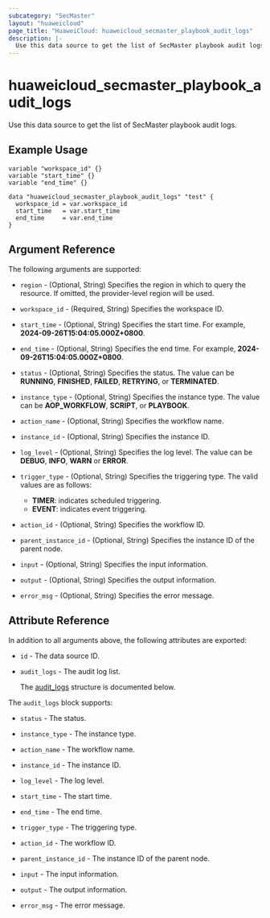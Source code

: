 ```yaml
---
subcategory: "SecMaster"
layout: "huaweicloud"
page_title: "HuaweiCloud: huaweicloud_secmaster_playbook_audit_logs"
description: |-
  Use this data source to get the list of SecMaster playbook audit logs.
---
```


# huaweicloud_secmaster_playbook_audit_logs

Use this data source to get the list of SecMaster playbook audit logs.

## Example Usage

```hcl
variable "workspace_id" {}
variable "start_time" {}
variable "end_time" {}

data "huaweicloud_secmaster_playbook_audit_logs" "test" {
  workspace_id = var.workspace_id
  start_time   = var.start_time
  end_time     = var.end_time
}
```

## Argument Reference

The following arguments are supported:

* `region` - (Optional, String) Specifies the region in which to query the resource.
  If omitted, the provider-level region will be used.

* `workspace_id` - (Required, String) Specifies the workspace ID.

* `start_time` - (Optional, String) Specifies the start time.
  For example, **2024-09-26T15:04:05.000Z+0800**.

* `end_time` - (Optional, String) Specifies the end time.
  For example, **2024-09-26T15:04:05.000Z+0800**.

* `status` - (Optional, String) Specifies the status.
  The value can be **RUNNING**, **FINISHED**, **FAILED**, **RETRYING**, or **TERMINATED**.

* `instance_type` - (Optional, String) Specifies the instance type. The value can be **AOP_WORKFLOW**, **SCRIPT**, or **PLAYBOOK**.

* `action_name` - (Optional, String) Specifies the workflow name.

* `instance_id` - (Optional, String) Specifies the instance ID.

* `log_level` - (Optional, String) Specifies the log level. The value can be **DEBUG**, **INFO**, **WARN** or **ERROR**.

* `trigger_type` - (Optional, String) Specifies the triggering type. The valid values are as follows:
  + **TIMER**: indicates scheduled triggering.
  + **EVENT**: indicates event triggering.

* `action_id` - (Optional, String) Specifies the workflow ID.

* `parent_instance_id` - (Optional, String) Specifies the instance ID of the parent node.

* `input` - (Optional, String) Specifies the input information.

* `output` - (Optional, String) Specifies the output information.

* `error_msg` - (Optional, String) Specifies the error message.

## Attribute Reference

In addition to all arguments above, the following attributes are exported:

* `id` - The data source ID.

* `audit_logs` - The audit log list.

  The [audit_logs](#audit_logs_struct) structure is documented below.

<a name="audit_logs_struct"></a>
The `audit_logs` block supports:

* `status` - The status.

* `instance_type` - The instance type.

* `action_name` - The workflow name.

* `instance_id` - The instance ID.

* `log_level` - The log level.

* `start_time` - The start time.

* `end_time` - The end time.

* `trigger_type` - The triggering type.

* `action_id` - The workflow ID.

* `parent_instance_id` - The instance ID of the parent node.

* `input` - The input information.

* `output` - The output information.

* `error_msg` - The error message.
